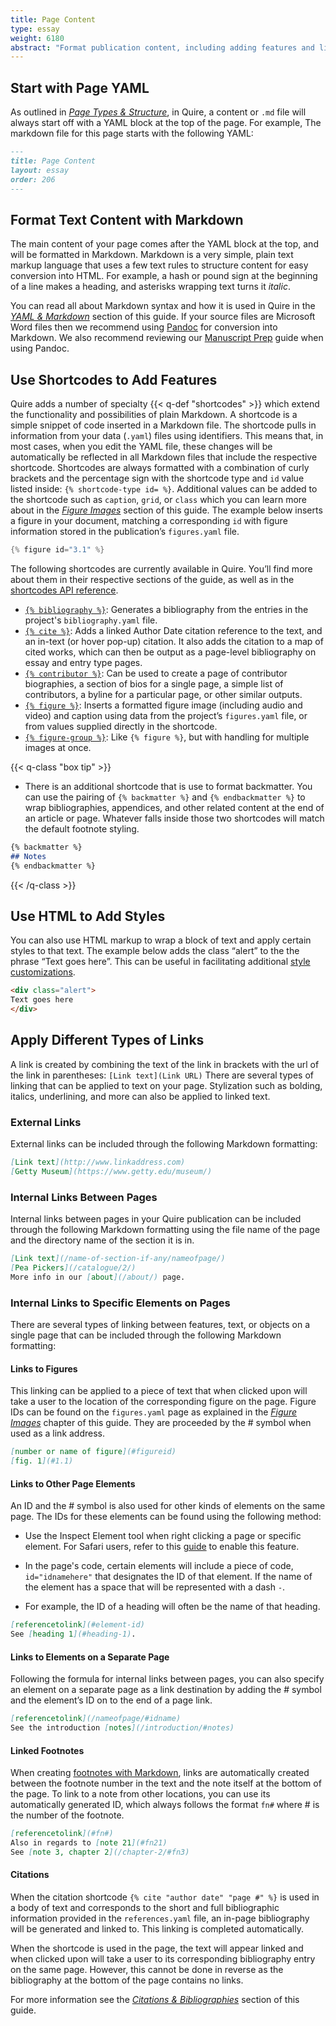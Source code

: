 ```yaml
---
title: Page Content
type: essay
weight: 6180
abstract: "Format publication content, including adding features and links"
---
```


## Start with Page YAML

As outlined in [*Page Types & Structure*](/docs-v1/pages/), in Quire, a content or `.md` file will always start off with a YAML block at the top of the page. For example, The markdown file for this page starts with the following YAML:

```md
---
title: Page Content
layout: essay
order: 206
---
```

## Format Text Content with Markdown

The main content of your page comes after the YAML block at the top, and will be formatted in Markdown. Markdown is a very simple, plain text markup language that uses a few text rules to structure content for easy conversion into HTML. For example, a hash or pound sign at the beginning of a line makes a heading, and asterisks wrapping text turns it *italic*.

You can read all about Markdown syntax and how it is used in Quire in the [*YAML & Markdown*](/docs-v1/fundamentals/) section of this guide. If your source files are Microsoft Word files then we recommend using [Pandoc](/docs-v1/fundamentals/#microsoft-word-to-markdown-conversion) for conversion into Markdown. We also recommend reviewing our [Manuscript Prep](/learn/manuscript-prep/) guide when using Pandoc.

## Use Shortcodes to Add Features

Quire adds a number of specialty {{< q-def "shortcodes" >}} which extend the functionality and possibilities of plain Markdown. A shortcode is a simple snippet of code inserted in a Markdown file. The shortcode pulls in information from your data (`.yaml`) files using identifiers. This means that, in most cases, when you edit the YAML file, these changes will be automatically be reflected in all Markdown files that include the respective shortcode. Shortcodes are always formatted with a combination of curly brackets and the percentage sign with the shortcode type and `id` value listed inside: `{% shortcode-type id= %}`. Additional values can be added to the shortcode such as `caption`,  `grid`, or `class` which you can learn more about in the [*Figure Images*](/docs-v1/figure-images/) section of this guide. The example below inserts a figure in your document, matching a corresponding `id` with figure information stored in the publication’s `figures.yaml` file.

```go
{% figure id="3.1" %}
```

The following shortcodes are currently available in Quire. You’ll find more about them in their respective sections of the guide, as well as in the [shortcodes API reference](/docs-v1/for-developers/#shortcodes-api).

- [`{% bibliography %}`](/docs-v1/citation-bibliographies/): Generates a bibliography from the entries in the project's `bibliography.yaml` file.
- [`{% cite %}`](/docs-v1/citation-bibliographies/): Adds a linked Author Date citation reference to the text, and an in-text (or hover pop-up) citation. It also adds the citation to a map of cited works, which can then be output as a page-level bibliography on essay and entry type pages.
- [`{% contributor %}`](/docs-v1/contributors/): Can be used to create a page of contributor biographies, a section of bios for a single page, a simple list of contributors, a byline for a particular page, or other similar outputs.
- [`{% figure %}`](/docs-v1/figure-images/): Inserts a formatted figure image (including audio and video) and caption using data from the project’s `figures.yaml` file, or from values supplied directly in the shortcode.
- [`{% figure-group %}`](/docs-v1/figure-images/): Like `{% figure %}`, but with handling for multiple images at once.

{{< q-class "box tip" >}}

- There is an additional shortcode that is use to format backmatter. You can use the pairing of `{% backmatter %}` and `{% endbackmatter %}` to wrap bibliographies, appendices, and other related content at the end of an article or page. Whatever falls inside those two shortcodes will match the default footnote styling.

```md
{% backmatter %}
## Notes
{% endbackmatter %}
```

{{< /q-class >}}


## Use HTML to Add Styles

You can also use HTML markup to wrap a block of text and apply certain styles to that text. The example below adds the class “alert” to the the phrase “Text goes here”. This can be useful in facilitating additional [style customizations](/docs-v1/styles-customization).

```md
<div class="alert">
Text goes here
</div>
```

## Apply Different Types of Links

A link is created by combining the text of the link in brackets with the url of the link in parentheses: `[Link text](Link URL)` There are several types of linking that can be applied to text on your page. Stylization such as bolding, italics, underlining, and more can also be applied to linked text.

### External Links

External links can be included through the following Markdown formatting:

```md
[Link text](http://www.linkaddress.com)
[Getty Museum](https://www.getty.edu/museum/)
```

### Internal Links Between Pages

Internal links between pages in your Quire publication can be included through the following Markdown formatting using the file name of the page and the directory name of the section it is in.

```md
[Link text](/name-of-section-if-any/nameofpage/)
[Pea Pickers](/catalogue/2/)
More info in our [about](/about/) page.
```

### Internal Links to Specific Elements on Pages

There are several types of linking between features, text, or objects on a single page that can be included through the following Markdown formatting:

#### Links to Figures

This linking can be applied to a piece of text that when clicked upon will take a user to the location of the corresponding figure on the page. Figure IDs can be found on the `figures.yaml` page as explained in the [*Figure Images*](/docs-v1/figure-images/) chapter of this guide. They are proceeded by the # symbol when used as a link address.

```md
[number or name of figure](#figureid)
[fig. 1](#1.1)
```

#### Links to Other Page Elements

An ID and the # symbol is also used for other kinds of elements on the same page. The IDs for these elements can be found using the following method:

- Use the Inspect Element tool when right clicking a page or specific element. For Safari users, refer to this [guide](https://apple.stackexchange.com/questions/139767/inspect-element-in-safari) to enable this feature.

- In the page's code, certain elements will include a piece of code, `id="idnamehere"` that designates the ID of that element. If the name of the element has a space that will be represented with a dash `-`.

- For example, the ID of a heading will often be the name of that heading.

```md
[referencetolink](#element-id)  
See [heading 1](#heading-1).
```

#### Links to Elements on a Separate Page

Following the formula for internal links between pages, you can also specify an element on a separate page as a link destination by adding the # symbol and the element’s ID on to the end of a page link.

```md
[referencetolink](/nameofpage/#idname)
See the introduction [notes](/introduction/#notes)
```

#### Linked Footnotes

When creating [footnotes with Markdown](/docs-v1/fundamentals/#footnotes), links are automatically created between the footnote number in the text and the note itself at the bottom of the page. To link to a note from other locations, you can use its automatically generated ID, which always follows the format `fn#` where # is the number of the footnote.

```md
[referencetolink](#fn#)
Also in regards to [note 21](#fn21)
See [note 3, chapter 2](/chapter-2/#fn3)
```

#### Citations

When the citation shortcode `{% cite "author date" "page #" %}` is used in a body of text and corresponds to the short and full bibliographic information provided in the `references.yaml` file, an in-page bibliography will be generated and linked to. This linking is completed automatically.

When the shortcode is used in the page, the text will appear linked and when clicked upon will take a user to its corresponding bibliography entry on the same page. However, this cannot be done in reverse as the bibliography at the bottom of the page contains no links.

For more information see the [*Citations & Bibliographies*](/docs-v1/citation-bibliographies) section of this guide.
